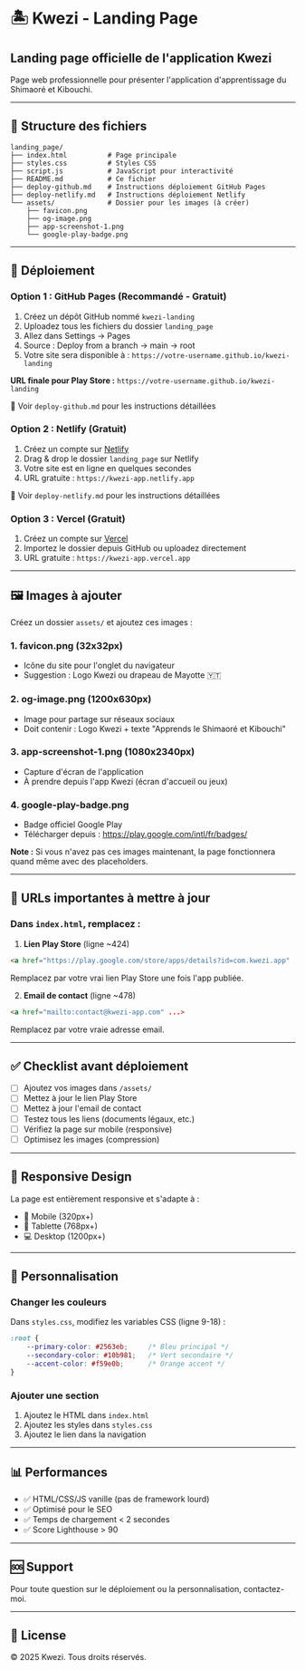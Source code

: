 # 🏝️ Kwezi - Landing Page

## Landing page officielle de l'application Kwezi

Page web professionnelle pour présenter l'application d'apprentissage du Shimaoré et Kibouchi.

---

## 📁 Structure des fichiers

```
landing_page/
├── index.html          # Page principale
├── styles.css          # Styles CSS
├── script.js           # JavaScript pour interactivité
├── README.md           # Ce fichier
├── deploy-github.md    # Instructions déploiement GitHub Pages
├── deploy-netlify.md   # Instructions déploiement Netlify
└── assets/             # Dossier pour les images (à créer)
    ├── favicon.png
    ├── og-image.png
    ├── app-screenshot-1.png
    └── google-play-badge.png
```

---

## 🚀 Déploiement

### Option 1 : GitHub Pages (Recommandé - Gratuit)

1. Créez un dépôt GitHub nommé `kwezi-landing`
2. Uploadez tous les fichiers du dossier `landing_page`
3. Allez dans Settings → Pages
4. Source : Deploy from a branch → main → root
5. Votre site sera disponible à : `https://votre-username.github.io/kwezi-landing`

**URL finale pour Play Store :** `https://votre-username.github.io/kwezi-landing`

📄 Voir `deploy-github.md` pour les instructions détaillées

### Option 2 : Netlify (Gratuit)

1. Créez un compte sur [Netlify](https://netlify.com)
2. Drag & drop le dossier `landing_page` sur Netlify
3. Votre site est en ligne en quelques secondes
4. URL gratuite : `https://kwezi-app.netlify.app`

📄 Voir `deploy-netlify.md` pour les instructions détaillées

### Option 3 : Vercel (Gratuit)

1. Créez un compte sur [Vercel](https://vercel.com)
2. Importez le dossier depuis GitHub ou uploadez directement
3. URL gratuite : `https://kwezi-app.vercel.app`

---

## 🖼️ Images à ajouter

Créez un dossier `assets/` et ajoutez ces images :

### 1. favicon.png (32x32px)
- Icône du site pour l'onglet du navigateur
- Suggestion : Logo Kwezi ou drapeau de Mayotte 🇾🇹

### 2. og-image.png (1200x630px)
- Image pour partage sur réseaux sociaux
- Doit contenir : Logo Kwezi + texte "Apprends le Shimaoré et Kibouchi"

### 3. app-screenshot-1.png (1080x2340px)
- Capture d'écran de l'application
- À prendre depuis l'app Kwezi (écran d'accueil ou jeux)

### 4. google-play-badge.png
- Badge officiel Google Play
- Télécharger depuis : https://play.google.com/intl/fr/badges/

**Note :** Si vous n'avez pas ces images maintenant, la page fonctionnera quand même avec des placeholders.

---

## 🔗 URLs importantes à mettre à jour

### Dans `index.html`, remplacez :

1. **Lien Play Store** (ligne ~424)
```html
<a href="https://play.google.com/store/apps/details?id=com.kwezi.app" ...>
```
Remplacez par votre vrai lien Play Store une fois l'app publiée.

2. **Email de contact** (ligne ~478)
```html
<a href="mailto:contact@kwezi-app.com" ...>
```
Remplacez par votre vraie adresse email.

---

## ✅ Checklist avant déploiement

- [ ] Ajoutez vos images dans `/assets/`
- [ ] Mettez à jour le lien Play Store
- [ ] Mettez à jour l'email de contact
- [ ] Testez tous les liens (documents légaux, etc.)
- [ ] Vérifiez la page sur mobile (responsive)
- [ ] Optimisez les images (compression)

---

## 📱 Responsive Design

La page est entièrement responsive et s'adapte à :
- 📱 Mobile (320px+)
- 📱 Tablette (768px+)
- 💻 Desktop (1200px+)

---

## 🎨 Personnalisation

### Changer les couleurs

Dans `styles.css`, modifiez les variables CSS (ligne 9-18) :

```css
:root {
    --primary-color: #2563eb;     /* Bleu principal */
    --secondary-color: #10b981;   /* Vert secondaire */
    --accent-color: #f59e0b;      /* Orange accent */
}
```

### Ajouter une section

1. Ajoutez le HTML dans `index.html`
2. Ajoutez les styles dans `styles.css`
3. Ajoutez le lien dans la navigation

---

## 📊 Performances

- ✅ HTML/CSS/JS vanille (pas de framework lourd)
- ✅ Optimisé pour le SEO
- ✅ Temps de chargement < 2 secondes
- ✅ Score Lighthouse > 90

---

## 🆘 Support

Pour toute question sur le déploiement ou la personnalisation, contactez-moi.

---

## 📝 License

© 2025 Kwezi. Tous droits réservés.
